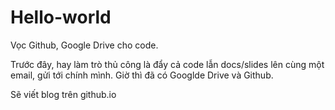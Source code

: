 # Hello-world
Vọc Github, Google Drive cho code. 

Trước đây, hay làm trò thủ công là đẩy cả code lẫn docs/slides lên cùng một email, gửi tới chính mình. Giờ thì đã có Googlde Drive và Github. 

Sẽ viết blog trên github.io
